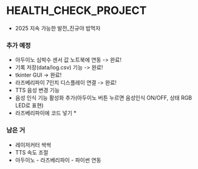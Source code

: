 # HEALTH_CHECK_PROJECT
- 2025 지속 가능한 발전_진규야 밥먹자


### 추가 예정
- 아두이노 심박수 센서 값 노트북에 연동 -> 완료!
- 기록 저장(data/log.csv) 기능 -> 완료!
- tkinter GUI -> 완료!
- 라즈베리파이 7인치 디스플레이 연결 -> 완료!
- TTS 음성 변경 기능
- 음성 인식 기능 활성화 추가(아두이노 버튼 누르면 음성인식 ON/OFF, 상태 RGB LED로 표현)
- 라즈베리파이에 코드 넣기 *


### 남은 거
- 레이저커터 싹싹
- TTS 속도 조절
- 아두이노 - 라즈베리파이 - 파이썬 연동